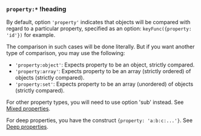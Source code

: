 ### `property:*` !heading

By default, option `'property'` indicates that objects will be compared with regard to a particular property, specified as an option: `keyFunc({property: 'id'})` for example.

The comparison in such cases will be done literally. But if you want another type of comparison, you may use the following:

* `'property:object'`: Expects property to be an object, strictly compared.
* `'property:array'`: Expects property to be an array (strictly ordered) of objects (strictly compared).
* `'property:set'`: Expects property to be an array (unordered) of objects (strictly compared).

For other property types, you will need to use option 'sub' instead. See [Mixed properties](#mixed-properties).

For deep properties, you have the construct `{property: 'a:b:c:...'}`. See [Deep properties](#deep-properties).
